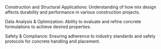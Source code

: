 Construction and Structural Applications: Understanding of how mix design affects durability and performance in various construction projects.

Data Analysis & Optimization: Ability to evaluate and refine concrete formulations to achieve desired properties.

Safety & Compliance: Ensuring adherence to industry standards and safety protocols for concrete handling and placement.
